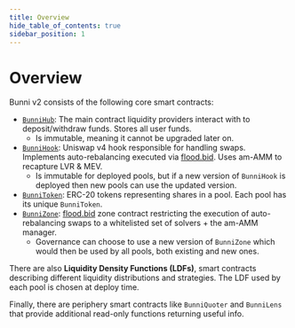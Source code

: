 ```yaml
---
title: Overview
hide_table_of_contents: true
sidebar_position: 1
---
```


# Overview

Bunni v2 consists of the following core smart contracts:

- [`BunniHub`](./core/hub): The main contract liquidity providers interact with to deposit/withdraw funds. Stores all user funds.
  - Is immutable, meaning it cannot be upgraded later on.
- [`BunniHook`](./core/hook): Uniswap v4 hook responsible for handling swaps. Implements auto-rebalancing executed via [flood.bid](https://flood.bid). Uses am-AMM to recapture LVR & MEV.
  - Is immutable for deployed pools, but if a new version of `BunniHook` is deployed then new pools can use the updated version.
- [`BunniToken`](./core/token): ERC-20 tokens representing shares in a pool. Each pool has its unique `BunniToken`.
- [`BunniZone`](./core/zone): [flood.bid](https://flood.bid) zone contract restricting the execution of auto-rebalancing swaps to a whitelisted set of solvers + the am-AMM manager.
  - Governance can choose to use a new version of `BunniZone` which would then be used by all pools, both existing and new ones.

There are also **Liquidity Density Functions (LDFs)**, smart contracts describing different liquidity distributions and strategies. The LDF used by each pool is chosen at deploy time.

Finally, there are periphery smart contracts like `BunniQuoter` and `BunniLens` that provide additional read-only functions returning useful info.
